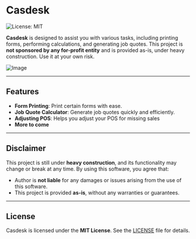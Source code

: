 # Casdesk

![License: MIT](https://img.shields.io/badge/License-MIT-blue.svg)

**Casdesk** is designed to assist you with various tasks, including printing forms, performing calculations, and generating job quotes. This project is **not sponsored by any for-profit entity** and is provided as-is, under heavy construction. Use it at your own risk.

![Image](https://i.imgur.com/R3SJVgB.png)

---

## Features

- **Form Printing**: Print certain forms with ease.
- **Job Quote Calculator**: Generate job quotes quickly and efficiently.
- **Adjusting POS**: Helps you adjust your POS for missing sales
- **More to come**

---

## Disclaimer

This project is still under **heavy construction**, and its functionality may change or break at any time. By using this software, you agree that:

- Author is **not liable** for any damages or issues arising from the use of this software.
- This project is provided **as-is**, without any warranties or guarantees.

---

## License

Casdesk is licensed under the **MIT License**. See the [LICENSE](LICENSE) file for details.
